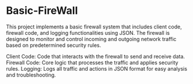 # Basic-FireWall
This project implements a basic firewall system that includes client code, firewall code, and logging functionalities using JSON. The firewall is designed to monitor and control incoming and outgoing network traffic based on predetermined security rules.

Client Code: Code that interacts with the firewall to send and receive data.
Firewall Code: Core logic that processes the traffic and applies security rules.
Logging: Logs all traffic and actions in JSON format for easy analysis and troubleshooting.

